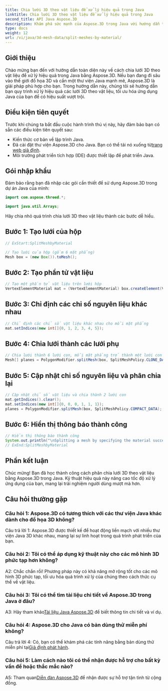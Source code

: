 ```yaml
---
title: Chia lưới 3D theo vật liệu để xử lý hiệu quả trong Java
linktitle: Chia lưới 3D theo vật liệu để xử lý hiệu quả trong Java
second_title: API Java Aspose.3D
description: Khám phá sức mạnh của Aspose.3D trong Java với hướng dẫn từng bước của chúng tôi về cách chia lưới 3D một cách hiệu quả theo vật liệu. Nâng cao hiệu suất ứng dụng của bạn một cách liền mạch.
type: docs
weight: 12
url: /vi/java/3d-mesh-data/split-meshes-by-material/
---
```

## Giới thiệu

Chào mừng bạn đến với hướng dẫn toàn diện này về cách chia lưới 3D theo vật liệu để xử lý hiệu quả trong Java bằng Aspose.3D. Nếu bạn đang đi sâu vào thế giới đồ họa 3D và cần một thư viện Java mạnh mẽ, Aspose.3D là giải pháp phù hợp cho bạn. Trong hướng dẫn này, chúng tôi sẽ hướng dẫn bạn quy trình xử lý hiệu quả các lưới 3D theo vật liệu, tối ưu hóa ứng dụng Java của bạn để có hiệu suất vượt trội.

## Điều kiện tiên quyết

Trước khi chúng ta bắt đầu cuộc hành trình thú vị này, hãy đảm bảo bạn có sẵn các điều kiện tiên quyết sau:

- Kiến thức cơ bản về lập trình Java.
-  Đã cài đặt thư viện Aspose.3D cho Java. Bạn có thể tải nó xuống từ[trang web giả định](https://releases.aspose.com/3d/java/).
- Môi trường phát triển tích hợp (IDE) được thiết lập để phát triển Java.

## Gói nhập khẩu

Đảm bảo rằng bạn đã nhập các gói cần thiết để sử dụng Aspose.3D trong dự án Java của mình:

```java
import com.aspose.threed.*;

import java.util.Arrays;
```


Hãy chia nhỏ quá trình chia lưới 3D theo vật liệu thành các bước dễ hiểu.

## Bước 1: Tạo lưới của hộp

```java
// ExStart:SplitMeshbyMaterial

// Tạo lưới của hộp (gồm 6 mặt phẳng)
Mesh box = (new Box()).toMesh();
```

## Bước 2: Tạo phần tử vật liệu

```java
// Tạo một phần tử vật liệu trên lưới hộp
VertexElementMaterial mat = (VertexElementMaterial) box.createElement(VertexElementType.MATERIAL, MappingMode.POLYGON, ReferenceMode.INDEX);
```

## Bước 3: Chỉ định các chỉ số nguyên liệu khác nhau

```java
// Chỉ định các chỉ số vật liệu khác nhau cho mỗi mặt phẳng
mat.setIndices(new int[]{0, 1, 2, 3, 4, 5});
```

## Bước 4: Chia lưới thành các lưới phụ

```java
// Chia lưới thành 6 lưới con, mỗi mặt phẳng trở thành một lưới con
Mesh[] planes = PolygonModifier.splitMesh(box, SplitMeshPolicy.CLONE_DATA);
```

## Bước 5: Cập nhật chỉ số nguyên liệu và phân chia lại

```java
// Cập nhật chỉ số vật liệu và chia thành 2 lưới con
mat.getIndices().clear();
mat.setIndices(new int[]{0, 0, 0, 1, 1, 1});
planes = PolygonModifier.splitMesh(box, SplitMeshPolicy.COMPACT_DATA);
```

## Bước 6: Hiển thị thông báo thành công

```java
// Hiển thị thông báo thành công
System.out.println("\nSplitting a mesh by specifying the material successfully.");
// ExEnd:SplitMeshbyMaterial
```

## Phần kết luận

Chúc mừng! Bạn đã học thành công cách phân chia lưới 3D theo vật liệu bằng Aspose.3D trong Java. Kỹ thuật hiệu quả này nâng cao tốc độ xử lý ứng dụng của bạn, mang lại trải nghiệm người dùng mượt mà hơn.

## Câu hỏi thường gặp

### Câu hỏi 1: Aspose.3D có tương thích với các thư viện Java khác dành cho đồ họa 3D không?

Câu trả lời 1: Aspose.3D được thiết kế để hoạt động liền mạch với nhiều thư viện Java 3D khác nhau, mang lại sự linh hoạt trong quá trình phát triển của bạn.

### Câu hỏi 2: Tôi có thể áp dụng kỹ thuật này cho các mô hình 3D phức tạp hơn không?

A2: Chắc chắn rồi! Phương pháp này có khả năng mở rộng tốt cho các mô hình 3D phức tạp, tối ưu hóa quá trình xử lý của chúng theo cách thức cụ thể về vật liệu.

### Câu hỏi 3: Tôi có thể tìm tài liệu chi tiết về Aspose.3D trong Java ở đâu?

 A3: Hãy tham khảo[Tài liệu Java Aspose.3D](https://reference.aspose.com/3d/java/) để biết thông tin chi tiết và ví dụ.

### Câu hỏi 4: Aspose.3D cho Java có bản dùng thử miễn phí không?

 Câu trả lời 4: Có, bạn có thể khám phá các tính năng bằng bản dùng thử miễn phí tại[Giả định phát hành](https://releases.aspose.com/).

### Câu hỏi 5: Làm cách nào tôi có thể nhận được hỗ trợ cho bất kỳ vấn đề hoặc thắc mắc nào?

 A5: Tham quan[Diễn đàn Aspose.3D](https://forum.aspose.com/c/3d/18) để nhận được sự hỗ trợ tận tình từ cộng đồng.
